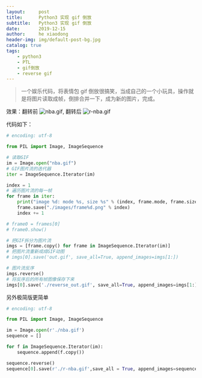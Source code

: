 ```yaml
---
layout:     post
title:      Python3 实现 gif 倒放
subtitle:   Python3 实现 gif 倒放
date:       2019-12-15
author:     he xiaodong
header-img: img/default-post-bg.jpg
catalog: true
tags:
    - python3
    - PTL
    - gif倒放
    - reverse gif
---
```


> 一个娱乐代码，将表情包 gif 倒放很搞笑，当成自己的一个小玩具，操作就是将图片读取成帧，倒排合并一下，成为新的图片，完成。

效果：翻转前 ![nba.gif](https://alpha2016.github.io/img/2019-12-15-nba.gif), 翻转后 ![r-nba.gif](https://alpha2016.github.io/img/2019-12-15-r-nba.gif)

代码如下：
```python
# encoding: utf-8

from PIL import Image, ImageSequence 

# 读取GIF
im = Image.open("nba.gif")
# GIF图片流的迭代器
iter = ImageSequence.Iterator(im)

index = 1
# 遍历图片流的每一帧
for frame in iter:
    print("image %d: mode %s, size %s" % (index, frame.mode, frame.size))
    frame.save("./images/frame%d.png" % index)
    index += 1

# frame0 = frames[0]
# frame0.show()

# 把GIF拆分为图片流
imgs = [frame.copy() for frame in ImageSequence.Iterator(im)]
# 把图片流重新成成GIF动图
# imgs[0].save('out.gif', save_all=True, append_images=imgs[1:])

# 图片流反序
imgs.reverse() 
# 将反序后的所有帧图像保存下来
imgs[0].save('./reverse_out.gif', save_all=True, append_images=imgs[1:])
```

另外极简版更简单
```python
# encoding: utf-8

from PIL import Image, ImageSequence 

im = Image.open(r'./nba.gif')
sequence = []

for f in ImageSequence.Iterator(im):
    sequence.append(f.copy())    

sequence.reverse()
sequence[0].save(r'./r-nba.gif',save_all = True, append_images=sequence[1:])
```
